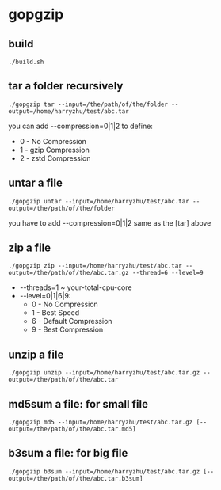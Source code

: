 # gopgzip

## build
`./build.sh`

## tar a folder recursively
`./gopgzip tar --input=/the/path/of/the/folder --output=/home/harryzhu/test/abc.tar`

 you can add --compression=0|1|2 to define: 
 - 0 - No Compression 
 - 1 - gzip Compression 
 - 2 - zstd Compression

## untar a file
`./gopgzip untar --input=/home/harryzhu/test/abc.tar --output=/the/path/of/the/folder`

 you have to add --compression=0|1|2 same as the [tar] above 

## zip a file
`./gopgzip zip --input=/home/harryzhu/test/abc.tar --output=/the/path/of/the/abc.tar.gz --thread=6 --level=9`

 - --threads=1 ~ your-total-cpu-core
 - --level=0|1|6|9: 
   - 0 - No Compression
   - 1 - Best Speed 
   - 6 - Default Compression
   - 9 - Best Compression

## unzip a file
`./gopgzip unzip --input=/home/harryzhu/test/abc.tar.gz --output=/the/path/of/the/abc.tar`

## md5sum a file: for small file
`./gopgzip md5 --input=/home/harryzhu/test/abc.tar.gz [--output=/the/path/of/the/abc.tar.md5]`


## b3sum a file: for big file
`./gopgzip b3sum --input=/home/harryzhu/test/abc.tar.gz [--output=/the/path/of/the/abc.tar.b3sum]`
